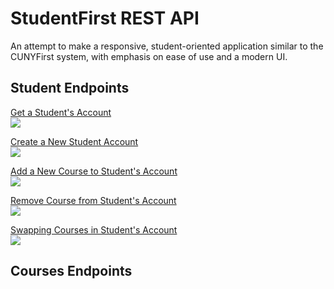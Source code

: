 # StudentFirst REST API
An attempt to make a responsive, student-oriented application similar to the CUNYFirst system, with emphasis on ease of use and a modern UI.

## Student Endpoints
[Get a Student's Account]()\
![](https://img.shields.io/badge/%2Fapi%2Fstudents%2F%3Auid-GET-brightgreen?style=flat-square) 

[Create a New Student Account]()\
![](https://img.shields.io/badge/%2Fapi%2Fstudents-POST-blue?style=flat-square)

[Add a New Course to Student's Account]()\
![](https://img.shields.io/badge/%2Fapi%2Fstudents%2F%3Auid%2Faddcourse-PUT-orange?style=flat-square)

[Remove Course from Student's Account]()\
![](https://img.shields.io/badge/%2Fapi%2Fstudents%2F%3Auid%2Fremovecourse-PUT-orange?style=flat-square)

[Swapping Courses in Student's Account]()\
![](https://img.shields.io/badge/%2Fapi%2Fstudents%2F%3Auid%2Fswapcourses-PUT-orange?style=flat-square)

## Courses Endpoints